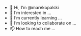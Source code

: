 - 👋 Hi, I’m @marekopalski
- 👀 I’m interested in ...
- 🌱 I’m currently learning ...
- 💞️ I’m looking to collaborate on ...
- 📫 How to reach me ...

<!---
marekopalski/marekopalski is a ✨ special ✨ repository because its `README.md` (this file) appears on your GitHub profile.
You can click the Preview link to take a look at your changes.
--->
